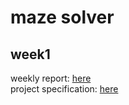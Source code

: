 # maze solver
## week1
weekly report: [here](week1_report.md) <br />
project specification: [here](project_specification.md) <br />
